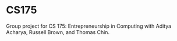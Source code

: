# CS175
Group project for CS 175: Entrepreneurship in Computing with Aditya Acharya, Russell Brown, and Thomas Chin.
